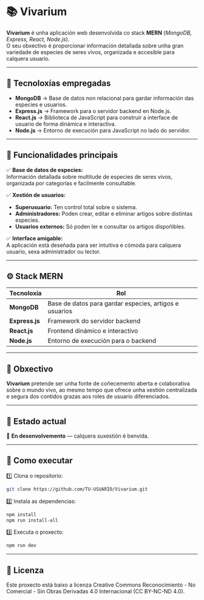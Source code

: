 # 📚 Vivarium

**Vivarium** é unha aplicación web desenvolvida co stack **MERN** (_MongoDB, Express, React, Node.js_).  
O seu obxectivo é proporcionar información detallada sobre unha gran variedade de especies de seres vivos, organizada e accesible para calquera usuario.

---

## 🚀 Tecnoloxías empregadas

- **MongoDB** → Base de datos non relacional para gardar información das especies e usuarios.
- **Express.js** → Framework para o servidor backend en Node.js.
- **React.js** → Biblioteca de JavaScript para construir a interface de usuario de forma dinámica e interactiva.
- **Node.js** → Entorno de execución para JavaScript no lado do servidor.

---

## 🐾 Funcionalidades principais

✅ **Base de datos de especies:**  
Información detallada sobre multitude de especies de seres vivos, organizada por categorías e facilmente consultable.

✅ **Xestión de usuarios:**

- **Superusuario:** Ten control total sobre o sistema.
- **Administradores:** Poden crear, editar e eliminar artigos sobre distintas especies.
- **Usuarios externos:** Só poden ler e consultar os artigos dispoñibles.

✅ **Interface amigable:**  
A aplicación está deseñada para ser intuitiva e cómoda para calquera usuario, sexa administrador ou lector.

---

## ⚙️ Stack MERN

| Tecnoloxía     | Rol                                                    |
| -------------- | ------------------------------------------------------ |
| **MongoDB**    | Base de datos para gardar especies, artigos e usuarios |
| **Express.js** | Framework do servidor backend                          |
| **React.js**   | Frontend dinámico e interactivo                        |
| **Node.js**    | Entorno de execución para o backend                    |

---

## 📌 Obxectivo

**Vivarium** pretende ser unha fonte de coñecemento aberta e colaborativa sobre o mundo vivo, ao mesmo tempo que ofrece unha xestión centralizada e segura dos contidos grazas aos roles de usuario diferenciados.

---

## 🔑 Estado actual

🚧 **En desenvolvemento** — calquera suxestión é benvida.

---

## 📄 Como executar

1️⃣ Clona o repositorio:

```bash
git clone https://github.com/TU-USUARIO/Vivarium.git
```

2️⃣ Instala as dependencias:

```bash
npm install
npm run install-all
```

3️⃣ Executa o proxecto:

```bash
npm run dev
```

---

## 🌱 Licenza

Este proxecto está baixo a licenza Creative Commons Reconocimiento - No Comercial - Sin Obras Derivadas 4.0 Internacional (CC BY-NC-ND 4.0).
